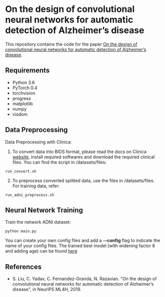 # On the design of convolutional neural networks for automatic detection of Alzheimer’s disease
This repository contains the code for the paper [On the design of convolutional neural networks for automatic detection of Alzheimer’s disease](). 

## Requirements
- Python 3.6
- PyTorch 0.4
- torchvision
- progress
- matplotlib
- numpy
- visdom

## Data Preprocessing
Data Preprocessing with Clinica:
1. To convert data into BIDS format, please read the docs on Clinica [website](http://www.clinica.run), install required softwares and download the required clinical files. You can find the script in /datasets/files: 
```
run_convert.sh
```

2. To preprocess converted splitted data, use the files in /datasets/files. For training data, refer:
```
run_adni_preprocess.sh
```

## Neural Network Training
Train the network ADNI dataset:

```
python main.py
```

You can create your own config files and add a **--config** flag to indicate the name of your config files.
The trained best model (with widening factor 8 and adding age) can be found [here](https://drive.google.com/file/d/1zU21Kin9kXg_qmj7w_u5dGOjXf1D5fa7/view?usp=sharing)


## References
- S. Liu, C. Yadav, C. Fernandez-Granda, N. Razavian. "On the design of convolutional neural networks for automatic detection of Alzheimer’s disease", in NeurIPS ML4H, 2019.